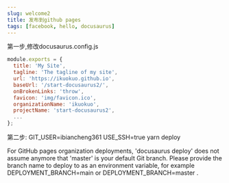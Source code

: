 ```yaml
---
slug: welcome2
title: 发布到github pages
tags: [facebook, hello, docusaurus]
---
```



第一步,修改docusaurus.config.js

```js
module.exports = {
  title: 'My Site',
  tagline: 'The tagline of my site',
  url: 'https://ikuokuo.github.io',
  baseUrl: '/start-docusaurus2/',
  onBrokenLinks: 'throw',
  favicon: 'img/favicon.ico',
  organizationName: 'ikuokuo',
  projectName: 'start-docusaurus2',
  ...
};
```


第二步:
GIT_USER=ibiancheng361 USE_SSH=true yarn deploy




For GitHub pages organization deployments, 'docusaurus deploy' does not assume anymore that 'master' is your default Git branch.
Please provide the branch name to deploy to as an environment variable, for example DEPLOYMENT_BRANCH=main or DEPLOYMENT_BRANCH=master .



